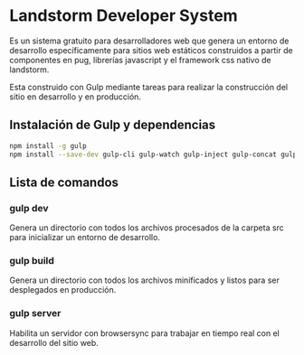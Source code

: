 # Landstorm Developer System

Es un sistema gratuito para desarrolladores web que genera un entorno de desarrollo específicamente para sitios web estáticos construidos a partir de componentes en pug, librerías javascript y el framework css nativo de landstorm.

Esta construido con Gulp mediante tareas para realizar la construcción del sitio en desarrollo y en producción.


## Instalación de Gulp y dependencias

```bash
npm install -g gulp
npm install --save-dev gulp-cli gulp-watch gulp-inject gulp-concat gulp-clean gulp-ext-replace gulp-zip gulp-htmlmin gulp-pug gulp-sass gulp-clean-css gulp-purgecss gulp-autoprefixer gulp-uglify gulp-imagemin gulp-sitemap critical node-sass browser-sync imagemin-webp
```

## Lista de comandos
### gulp dev
Genera un directorio con todos los archivos procesados de la carpeta src para inicializar un entorno de desarrollo.

### gulp build
Genera un directorio con todos los archivos minificados y listos para ser desplegados en producción.

### gulp server
Habilita un servidor con browsersync para trabajar en tiempo real con el desarrollo del sitio web.